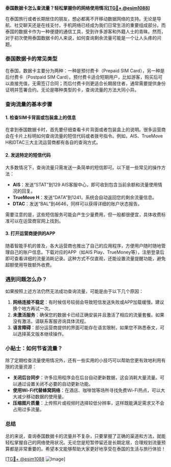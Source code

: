 **泰国数据卡怎么查流量？轻松掌握你的网络使用情况[[TG💪+ @esim1088](https://t.me/s/esim1088)]**

在泰国旅行或者长期居住的朋友，想必都离不开移动数据网络的支持。无论是导航、社交聊天还是在线支付，手机网络已经成为我们日常生活的重要组成部分。而泰国的数据卡作为一种便捷的通信工具，受到许多游客和外籍人士的青睐。然而，对于初次使用泰国数据卡的人来说，如何查询剩余流量可能是一个让人头疼的问题。

### 泰国数据卡的常见类型

在泰国，数据卡主要分为两种：一种是预付费卡（Prepaid SIM Card），另一种是后付费卡（Postpaid SIM Card）。预付费卡适合短期用户，比如游客，购买后可以直接充值，无需签订合同；而后付费卡则更适合长期居住者，通常需要提供身份证明并签署合约。无论是哪种类型的卡，查询流量的方法大同小异。

### 查询流量的基本步骤

#### 1. 检查SIM卡背面或包装盒上的信息
在拿到泰国数据卡时，首先要仔细查看卡片背面或者包装盒上的说明。很多运营商会在卡片上标明如何查询流量的短信代码或者拨号指令。例如，AIS、TrueMove H和DTAC三大主流运营商都有各自的查询方式。

#### 2. 发送特定的短信代码
大多数情况下，查询流量只需发送一条简单的短信即可。以下是一些常见的操作方法：

- **AIS**：发送“STAT”到129 AIS客服中心，即可收到包含当前余额和流量使用情况的回复。
- **TrueMove H**：发送“DATA”到1241，系统会自动返回您的剩余流量信息。
- **DTAC**：发送“BAL”到4646，同样可以获得详细的账户状态报告。

需要注意的是，这些短信服务可能会产生少量费用，但一般都很便宜，具体收费标准可以在运营商官网上找到。

#### 3. 打开运营商提供的APP
随着智能手机的普及，各大运营商也推出了自己的应用程序，方便用户随时随地管理自己的账户信息。下载对应的APP（如AIS Play、TrueMoney等），注册登录后即可查看详细的流量消耗记录。这种方式不仅直观，还能设置流量提醒功能，避免超额使用导致额外收费。

### 遇到问题怎么办？

如果按照上述方法仍然无法成功查询流量，可能是由于以下几个原因：

1. **网络连接不稳定**：有时候信号较弱会导致短信发送失败或APP加载缓慢。建议换个地方再试一次。
2. **未激活服务**：确保您的数据卡已经正确安装并且激活了相应的流量套餐。如果没有激活，请联系客服咨询具体流程。
3. **语言障碍**：部分运营商提供的界面可能存在语言限制，如果您不熟悉泰文，可以选择英文版本继续操作。

### 小贴士：如何节省流量？

除了定期检查流量使用情况外，还有一些实用的小技巧可以帮助您更有效地利用有限的流量资源：

- **关闭后台同步**：许多应用程序会在后台自动更新数据，这会消耗大量流量。可以通过设置关闭不必要的自动更新功能。
- **使用Wi-Fi代替蜂窝网络**：在酒店、咖啡馆等场所寻找免费Wi-Fi热点，可以大大减少移动数据的使用量。
- **压缩图片质量**：上传照片或视频时选择较低分辨率，这样既能满足需求又不会占用过多流量。

### 总结

总的来说，查询泰国数据卡的流量并不复杂，只要掌握了正确的渠道和方法，就能轻松掌握自己的网络使用状况。无论您是短暂停留还是长期定居，合理规划流量预算都是非常重要的。希望本文能够帮助大家更好地享受在泰国的生活与旅行体验！

[[TG💪+ @esim1088](https://t.me/s/esim1088) ![Image](https://i.postimg.cc/4NQfJmqS/Snipaste-2025-05-13-00-14-12.png)]